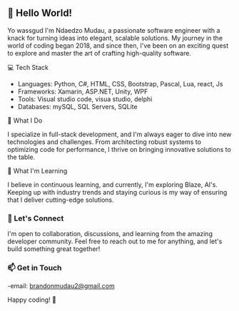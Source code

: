 ## 👋 Hello World!

Yo wassgud I'm Ndaedzo Mudau, a passionate software engineer with a knack for turning ideas into elegant, scalable solutions. My journey in the world of coding began 2018, and since then, I've been on an exciting quest to explore and master the art of crafting high-quality software.

💻 Tech Stack

- Languages: Python, C#, HTML, CSS, Bootstrap, Pascal, Lua, react, Js
- Frameworks: Xamarin, ASP.NET, Unity, WPF
- Tools: Visual studio code, visua studio, delphi
- Databases: mySQL, SQL Servers, SQLite

🚀 What I Do

I specialize in full-stack development, and I'm always eager to dive into new technologies and challenges. From architecting robust systems to optimizing code for performance, I thrive on bringing innovative solutions to the table.

🌱 What I'm Learning

I believe in continuous learning, and currently, I'm exploring Blaze, AI's. Keeping up with industry trends and staying curious is my way of ensuring that I deliver cutting-edge solutions.

### 🤝 Let's Connect

I'm open to collaboration, discussions, and learning from the amazing developer community. Feel free to reach out to me for anything, and let's build something great together!

### 📫 Get in Touch

-email: brandonmudau2@gmail.com

Happy coding! 🚀
